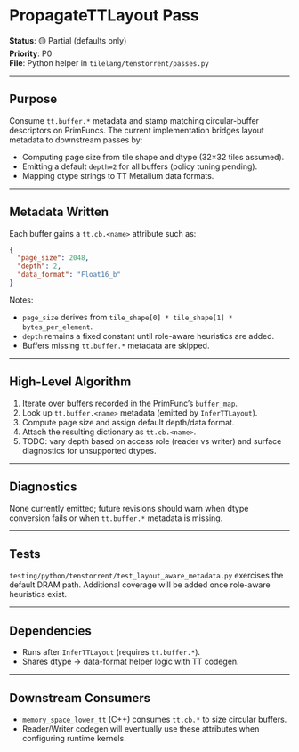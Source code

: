 # PropagateTTLayout Pass

**Status**: 🟡 Partial (defaults only)  
**Priority**: P0  
**File**: Python helper in `tilelang/tenstorrent/passes.py`

---

## Purpose

Consume `tt.buffer.*` metadata and stamp matching circular-buffer descriptors on
PrimFuncs. The current implementation bridges layout metadata to downstream
passes by:

- Computing page size from tile shape and dtype (32×32 tiles assumed).
- Emitting a default `depth=2` for all buffers (policy tuning pending).
- Mapping dtype strings to TT Metalium data formats.

---

## Metadata Written

Each buffer gains a `tt.cb.<name>` attribute such as:

```json
{
  "page_size": 2048,
  "depth": 2,
  "data_format": "Float16_b"
}
```

Notes:
- `page_size` derives from `tile_shape[0] * tile_shape[1] * bytes_per_element`.
- `depth` remains a fixed constant until role-aware heuristics are added.
- Buffers missing `tt.buffer.*` metadata are skipped.

---

## High-Level Algorithm

1. Iterate over buffers recorded in the PrimFunc’s `buffer_map`.
2. Look up `tt.buffer.<name>` metadata (emitted by `InferTTLayout`).
3. Compute page size and assign default depth/data format.
4. Attach the resulting dictionary as `tt.cb.<name>`.
5. TODO: vary depth based on access role (reader vs writer) and surface
   diagnostics for unsupported dtypes.

---

## Diagnostics

None currently emitted; future revisions should warn when dtype conversion
fails or when `tt.buffer.*` metadata is missing.

---

## Tests

`testing/python/tenstorrent/test_layout_aware_metadata.py` exercises the default DRAM
path. Additional coverage will be added once role-aware heuristics exist.

---

## Dependencies

- Runs after `InferTTLayout` (requires `tt.buffer.*`).
- Shares dtype → data-format helper logic with TT codegen.

---

## Downstream Consumers

- `memory_space_lower_tt` (C++) consumes `tt.cb.*` to size circular buffers.
- Reader/Writer codegen will eventually use these attributes when configuring
  runtime kernels.
